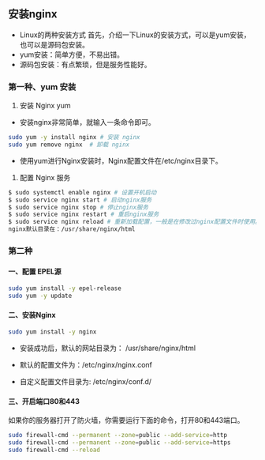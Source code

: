 ## 安装nginx
- Linux的两种安装方式 首先，介绍一下Linux的安装方式，可以是yum安装，也可以是源码包安装。
- yum安装：简单方便，不易出错。
- 源码包安装：有点繁琐，但是服务性能好。 
### 第一种、yum 安装 
1. 安装 Nginx yum 
- 安装nginx非常简单，就输入一条命令即可。 
```bash
sudo yum -y install nginx # 安装 nginx
sudo yum remove nginx  # 卸载 nginx
```
- 使用yum进行Nginx安装时，Nginx配置文件在/etc/nginx目录下。

1. 配置 Nginx 服务
```bash
$ sudo systemctl enable nginx # 设置开机启动 
$ sudo service nginx start # 启动nginx服务
$ sudo service nginx stop # 停止nginx服务
$ sudo service nginx restart # 重启nginx服务
$ sudo service nginx reload # 重新加载配置，一般是在修改过nginx配置文件时使用。
nginx默认目录在：/usr/share/nginx/html
```


### 第二种

#### 一、配置 EPEL源
```bash
sudo yum install -y epel-release
sudo yum -y update
```
#### 二、安装Nginx
```bash
sudo yum install -y nginx
```
- 安装成功后，默认的网站目录为： /usr/share/nginx/html

- 默认的配置文件为：/etc/nginx/nginx.conf

- 自定义配置文件目录为: /etc/nginx/conf.d/

#### 三、开启端口80和443
如果你的服务器打开了防火墙，你需要运行下面的命令，打开80和443端口。
```bash
sudo firewall-cmd --permanent --zone=public --add-service=http
sudo firewall-cmd --permanent --zone=public --add-service=https
sudo firewall-cmd --reload
```
